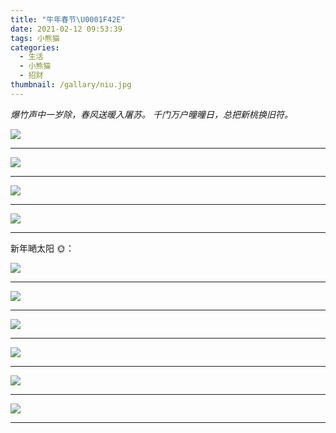 ```yaml
---
title: "牛年春节\U0001F42E"
date: 2021-02-12 09:53:39
tags: 小熊猫
categories:
  - 生活
  - 小熊猫
  - 招财
thumbnail: /gallary/niu.jpg
---
```


_爆竹声中一岁除，春风送暖入屠苏。
千门万户曈曈日，总把新桃换旧符。_

![](/gallary/IMG_2839.jpg)

---

<!-- more -->

![](/gallary/IMG_2841.jpg)

---

![](/gallary/IMG_2838.jpg)

---

![](/gallary/IMG_2840.jpg)

---

新年嗮太阳 🌞：

![](/gallary/IMG_2832.jpg)

---

![](/gallary/IMG_2833.jpg)

---

![](/gallary/IMG_2834.jpg)

---

![](/gallary/IMG_2835.jpg)

---

![](/gallary/IMG_2836.jpg)

---

![](/gallary/IMG_2837.jpg)

---
